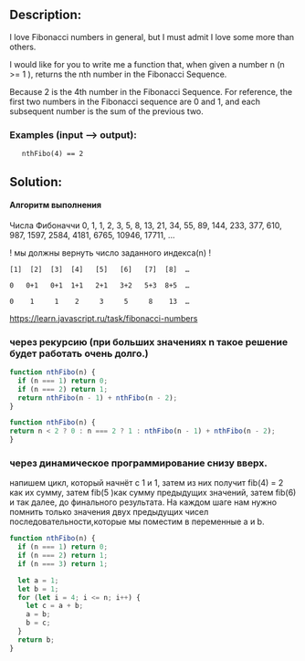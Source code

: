## Description:

I love Fibonacci numbers in general, but I must admit I love some more than others.

I would like for you to write me a function that, when given a number n (n >= 1 ), returns the nth number in the Fibonacci Sequence.

Because 2 is the 4th number in the Fibonacci Sequence.
For reference, the first two numbers in the Fibonacci sequence are 0 and 1, and each subsequent number is the sum of the previous two.

### Examples (input --> output):

```
   nthFibo(4) == 2

```

## Solution:

#### Алгоритм выполнения
Числа Фибоначчи
0, 1, 1, 2, 3, 5, 8, 13, 21, 34, 55, 89, 144, 233, 377, 610, 987, 1597, 2584, 4181, 6765, 10946, 17711, …

! мы должны вернуть число заданного индекса(n) !
```
[1]  [2]  [3]  [4]   [5]   [6]   [7]  [8]  …

0   0+1   0+1  1+1   2+1   3+2   5+3  8+5  …

0    1     1    2     3     5     8    13  …
```

https://learn.javascript.ru/task/fibonacci-numbers



### через рекурсию (при больших значениях n такое решение будет работать очень долго.)
```javascript
function nthFibo(n) {
  if (n === 1) return 0;
  if (n === 2) return 1;
  return nthFibo(n - 1) + nthFibo(n - 2);
}

```
```javascript
function nthFibo(n) {
return n < 2 ? 0 : n === 2 ? 1 : nthFibo(n - 1) + nthFibo(n - 2);
}
```


### через динамическое программирование снизу вверх.
напишем цикл, который начнёт с 1 и 1, затем из них получит fib(4) = 2
как их сумму,
затем fib(5 )как сумму предыдущих значений, затем fib(6) и так далее,
до финального результата.
На каждом шаге нам нужно помнить только значения двух предыдущих чисел последовательности,которые мы поместим в переменные a и b.

```javascript
function nthFibo(n) {
  if (n === 1) return 0;
  if (n === 2) return 1;
  if (n === 3) return 1;

  let a = 1;
  let b = 1;
  for (let i = 4; i <= n; i++) {
    let c = a + b;
    a = b;
    b = c;
  }
  return b;
}
```